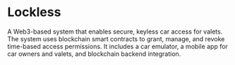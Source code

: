 # Lockless
A Web3-based system that enables secure, keyless car access for valets. The system uses blockchain smart contracts to grant, manage, and revoke time-based access permissions. It includes a car emulator, a mobile app for car owners and valets, and blockchain backend integration.
